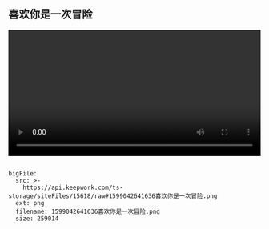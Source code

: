  ## 喜欢你是一次冒险 
 
  <video width="100%" controls controlslist="nodownload nofullscreen noremoteplayback" disablePictureInPicture>
  <source src="https://api.keepwork.com/ts-storage/siteFiles/15619/raw" type="video/mp4" />
  你的浏览器不支持播放
</video>
 
 
```@BigFile

bigFile:
  src: >-
    https://api.keepwork.com/ts-storage/siteFiles/15618/raw#1599042641636喜欢你是一次冒险.png
  ext: png
  filename: 1599042641636喜欢你是一次冒险.png
  size: 259014
          
```
